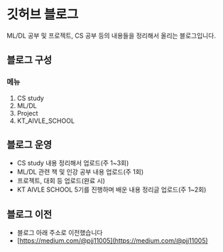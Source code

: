 # 깃허브 블로그

ML/DL 공부 및 프로젝트, CS 공부 등의 내용들을 정리해서 올리는 블로그입니다.

## 블로그 구성
### 메뉴
1. CS study
2. ML/DL
3. Project
4. KT_AIVLE_SCHOOL

## 블로그 운영
* CS study 내용 정리해서 업로드(주 1~3회)
* ML/DL 관련 책 및 인강 공부 내용 업로드(주 1회)
* 프로젝트, 대회 등 업로드(완료 시)
* KT AIVLE SCHOOL 5기를 진행하며 배운 내용 정리글 업로드(주 1~2회)

## 블로그 이전
- 블로그 아래 주소로 이전했습니다
- [https://medium.com/@pjj11005](https://medium.com/@pjj11005)
